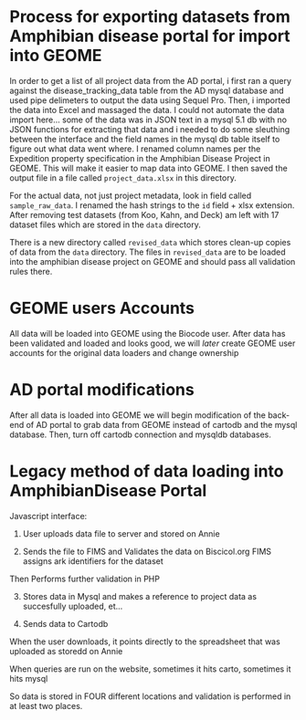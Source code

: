 # Process for exporting datasets from Amphibian disease portal for import into GEOME

In order to get a list of all project data from the AD portal, i first ran a query against the disease_tracking_data table
from the AD mysql database and used pipe delimeters to output the data using Sequel Pro.  Then, i imported the data into
Excel and massaged the data.  I could not automate the data import here... some of the data was in JSON text in a mysql 5.1 
db with no JSON functions for extracting that data and i needed to do some sleuthing between the interface and the field names
in the mysql db table itself to figure out what data went where. I renamed column names per the Expedition property specification
in the Amphibian Disease Project in GEOME.  This will make it easier to map data into GEOME.  I then saved the output file
in a file called ```project_data.xlsx``` in this directory.  

For the actual data, not just project metadata, look in field called ```sample_raw_data```.  I renamed the hash strings
to the ```id``` field + xlsx extension.  After removing test datasets (from Koo, Kahn, and Deck) am left with 17 dataset
files which are stored in the ```data``` directory.  

There is a new directory called ```revised_data``` which stores clean-up copies of data from the ```data``` directory.  The
files in ```revised_data``` are to be loaded into the amphibian disease project on GEOME and should pass all validation rules there.

# GEOME users Accounts
All data will be loaded into GEOME using the Biocode user.  After data has been validated and loaded and looks good, we 
will *later* create GEOME user accounts for the original data loaders and change ownership

# AD portal modifications
After all data is loaded into GEOME we will begin modification of the back-end of AD portal to grab data from GEOME instead
of cartodb and the mysql database.  Then, turn off cartodb connection and mysqldb databases.

# Legacy method of data loading into AmphibianDisease Portal 

Javascript interface: 
1. User uploads data file to server and stored on Annie

2. Sends the file to FIMS and Validates the data on Biscicol.org  FIMS assigns ark identifiers for the dataset 

Then Performs further validation in PHP

3. Stores data in Mysql and makes a reference to project data as succesfully uploaded, et...

4. Sends data to Cartodb


When the user downloads, it points directly to the spreadsheet that was uploaded as storedd on Annie

When queries are run on the website, sometimes it hits carto, sometimes it hits mysql

So data is stored in FOUR different locations and validation is performed in at least two places.
